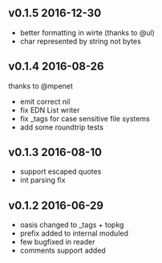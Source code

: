 v0.1.5 2016-12-30
--------------------------

- better formatting in wirte (thanks to @ul)
- char represented by string not bytes

v0.1.4 2016-08-26
--------------------------

thanks to @mpenet

- emit correct nil
- fix EDN List writer
- fix _tags for case sensitive file systems
- add some roundtrip tests

v0.1.3 2016-08-10
--------------------------

- support escaped quotes
- int parsing fix

v0.1.2 2016-06-29 
--------------------------

- oasis changed to _tags + topkg
- prefix added to internal moduled
- few bugfixed in reader
- comments support added
